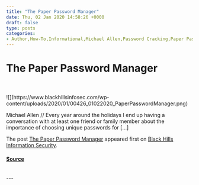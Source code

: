 ```yaml
---
title: "The Paper Password Manager"
date: Thu, 02 Jan 2020 14:58:26 +0000
draft: false
type: posts
categories: 
- Author,How-To,Informational,Michael Allen,Password Cracking,Paper Password Manager,password management,passwords
---
```

# The Paper Password Manager

<br/>

<br/>
![](https://www.blackhillsinfosec.com/wp-content/uploads/2020/01/00426_01022020_PaperPasswordManager.png)

Michael Allen // Every year around the holidays I end up having a conversation with at least one friend or family member about the importance of choosing unique passwords for \[…\]

The post [The Paper Password Manager](https://www.blackhillsinfosec.com/the-paper-password-manager/) appeared first on [Black Hills Information Security](https://www.blackhillsinfosec.com).

#### [Source](https://www.blackhillsinfosec.com/the-paper-password-manager/)

<br/>
---
